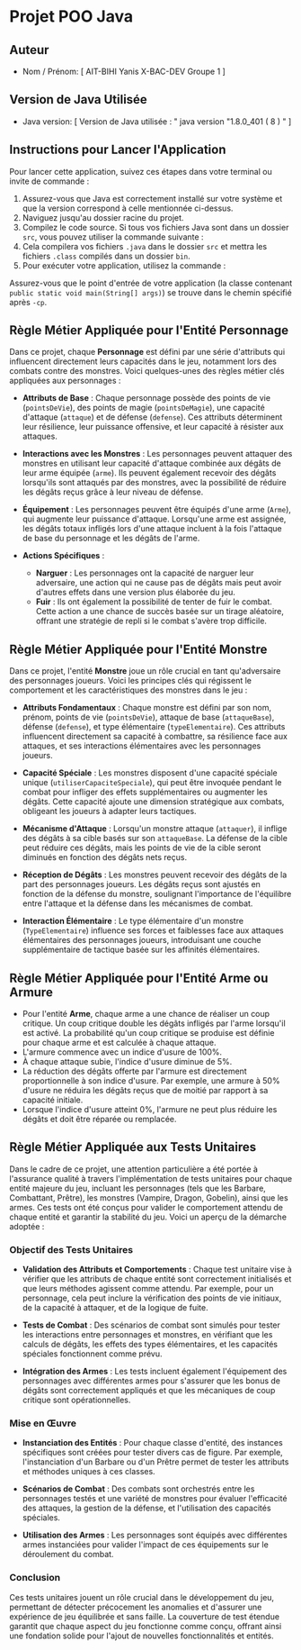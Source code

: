 # Projet POO Java

## Auteur

- Nom / Prénom: [ AIT-BIHI Yanis X-BAC-DEV Groupe 1 ]

## Version de Java Utilisée

- Java version: [ Version de Java utilisée : " java version "1.8.0_401 ( 8 ) " ]

## Instructions pour Lancer l'Application

Pour lancer cette application, suivez ces étapes dans votre terminal ou invite de commande :

1. Assurez-vous que Java est correctement installé sur votre système et que la version correspond à celle mentionnée ci-dessus.
2. Naviguez jusqu'au dossier racine du projet.
3. Compilez le code source. Si tous vos fichiers Java sont dans un dossier `src`, vous pouvez utiliser la commande suivante :
4. Cela compilera vos fichiers `.java` dans le dossier `src` et mettra les fichiers `.class` compilés dans un dossier `bin`.
5. Pour exécuter votre application, utilisez la commande :

Assurez-vous que le point d'entrée de votre application (la classe contenant `public static void main(String[] args)`) se trouve dans le chemin spécifié après `-cp`.

## Règle Métier Appliquée pour l'Entité Personnage

Dans ce projet, chaque **Personnage** est défini par une série d'attributs qui influencent directement leurs capacités dans le jeu, notamment lors des combats contre des monstres. Voici quelques-unes des règles métier clés appliquées aux personnages :

- **Attributs de Base** : Chaque personnage possède des points de vie (`pointsDeVie`), des points de magie (`pointsDeMagie`), une capacité d'attaque (`attaque`) et de défense (`defense`). Ces attributs déterminent leur résilience, leur puissance offensive, et leur capacité à résister aux attaques.

- **Interactions avec les Monstres** : Les personnages peuvent attaquer des monstres en utilisant leur capacité d'attaque combinée aux dégâts de leur arme équipée (`arme`). Ils peuvent également recevoir des dégâts lorsqu'ils sont attaqués par des monstres, avec la possibilité de réduire les dégâts reçus grâce à leur niveau de défense.

- **Équipement** : Les personnages peuvent être équipés d'une arme (`Arme`), qui augmente leur puissance d'attaque. Lorsqu'une arme est assignée, les dégâts totaux infligés lors d'une attaque incluent à la fois l'attaque de base du personnage et les dégâts de l'arme.

- **Actions Spécifiques** :
  - **Narguer** : Les personnages ont la capacité de narguer leur adversaire, une action qui ne cause pas de dégâts mais peut avoir d'autres effets dans une version plus élaborée du jeu.
  - **Fuir** : Ils ont également la possibilité de tenter de fuir le combat. Cette action a une chance de succès basée sur un tirage aléatoire, offrant une stratégie de repli si le combat s'avère trop difficile.

## Règle Métier Appliquée pour l'Entité Monstre

Dans ce projet, l'entité **Monstre** joue un rôle crucial en tant qu'adversaire des personnages joueurs. Voici les principes clés qui régissent le comportement et les caractéristiques des monstres dans le jeu :

- **Attributs Fondamentaux** : Chaque monstre est défini par son nom, prénom, points de vie (`pointsDeVie`), attaque de base (`attaqueBase`), défense (`defense`), et type élémentaire (`typeElementaire`). Ces attributs influencent directement sa capacité à combattre, sa résilience face aux attaques, et ses interactions élémentaires avec les personnages joueurs.

- **Capacité Spéciale** : Les monstres disposent d'une capacité spéciale unique (`utiliserCapaciteSpeciale`), qui peut être invoquée pendant le combat pour infliger des effets supplémentaires ou augmenter les dégâts. Cette capacité ajoute une dimension stratégique aux combats, obligeant les joueurs à adapter leurs tactiques.

- **Mécanisme d'Attaque** : Lorsqu'un monstre attaque (`attaquer`), il inflige des dégâts à sa cible basés sur son `attaqueBase`. La défense de la cible peut réduire ces dégâts, mais les points de vie de la cible seront diminués en fonction des dégâts nets reçus.

- **Réception de Dégâts** : Les monstres peuvent recevoir des dégâts de la part des personnages joueurs. Les dégâts reçus sont ajustés en fonction de la défense du monstre, soulignant l'importance de l'équilibre entre l'attaque et la défense dans les mécanismes de combat.

- **Interaction Élémentaire** : Le type élémentaire d'un monstre (`TypeElementaire`) influence ses forces et faiblesses face aux attaques élémentaires des personnages joueurs, introduisant une couche supplémentaire de tactique basée sur les affinités élémentaires.



## Règle Métier Appliquée pour l'Entité Arme ou Armure

- Pour l'entité **Arme**, chaque arme a une chance de réaliser un coup critique. Un coup critique double les dégâts infligés par l'arme lorsqu'il est activé. La probabilité qu'un coup critique se produise est définie pour chaque arme et est calculée à chaque attaque.
- L'armure commence avec un indice d'usure de 100%.
- À chaque attaque subie, l'indice d'usure diminue de 5%.
- La réduction des dégâts offerte par l'armure est directement proportionnelle à son indice d'usure. Par exemple, une armure à 50% d'usure ne réduira les dégâts reçus que de moitié par rapport à sa capacité initiale.
- Lorsque l'indice d'usure atteint 0%, l'armure ne peut plus réduire les dégâts et doit être réparée ou remplacée.

## Règle Métier Appliquée aux Tests Unitaires

Dans le cadre de ce projet, une attention particulière a été portée à l'assurance qualité à travers l'implémentation de tests unitaires pour chaque entité majeure du jeu, incluant les personnages (tels que les Barbare, Combattant, Prêtre), les monstres (Vampire, Dragon, Gobelin), ainsi que les armes. Ces tests ont été conçus pour valider le comportement attendu de chaque entité et garantir la stabilité du jeu. Voici un aperçu de la démarche adoptée :

### Objectif des Tests Unitaires

- **Validation des Attributs et Comportements** : Chaque test unitaire vise à vérifier que les attributs de chaque entité sont correctement initialisés et que leurs méthodes agissent comme attendu. Par exemple, pour un personnage, cela peut inclure la vérification des points de vie initiaux, de la capacité à attaquer, et de la logique de fuite.

- **Tests de Combat** : Des scénarios de combat sont simulés pour tester les interactions entre personnages et monstres, en vérifiant que les calculs de dégâts, les effets des types élémentaires, et les capacités spéciales fonctionnent comme prévu.

- **Intégration des Armes** : Les tests incluent également l'équipement des personnages avec différentes armes pour s'assurer que les bonus de dégâts sont correctement appliqués et que les mécaniques de coup critique sont opérationnelles.

### Mise en Œuvre

- **Instanciation des Entités** : Pour chaque classe d'entité, des instances spécifiques sont créées pour tester divers cas de figure. Par exemple, l'instanciation d'un Barbare ou d'un Prêtre permet de tester les attributs et méthodes uniques à ces classes.

- **Scénarios de Combat** : Des combats sont orchestrés entre les personnages testés et une variété de monstres pour évaluer l'efficacité des attaques, la gestion de la défense, et l'utilisation des capacités spéciales.

- **Utilisation des Armes** : Les personnages sont équipés avec différentes armes instanciées pour valider l'impact de ces équipements sur le déroulement du combat.

### Conclusion

Ces tests unitaires jouent un rôle crucial dans le développement du jeu, permettant de détecter précocement les anomalies et d'assurer une expérience de jeu équilibrée et sans faille. La couverture de test étendue garantit que chaque aspect du jeu fonctionne comme conçu, offrant ainsi une fondation solide pour l'ajout de nouvelles fonctionnalités et entités.



